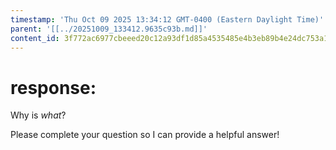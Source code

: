 ```yaml
---
timestamp: 'Thu Oct 09 2025 13:34:12 GMT-0400 (Eastern Daylight Time)'
parent: '[[../20251009_133412.9635c93b.md]]'
content_id: 3f772ac6977cbeeed20c12a93df1d85a4535485e4b3eb89b4e24dc753a1c2fc3
---
```


# response:

Why is *what*?

Please complete your question so I can provide a helpful answer!
